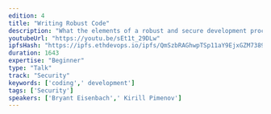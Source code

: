 ```yaml
---
edition: 4
title: "Writing Robust Code"
description: "What the elements of a robust and secure development process looks like: 1) V Model of development 2) Writing requirements 3) Requirements traceability 4) Test-driven development in practice 5) Obtaining an audit 6) Operational security during launch"
youtubeUrl: "https://youtu.be/sEt1t_29DLw"
ipfsHash: "https://ipfs.ethdevops.io/ipfs/QmSzbRAGhwpTSp11aY9EjxGZM7389UJ4uwx9jz6zsTEKzb?filename=Writing_Robust_Code_by_Bryant_Eisenbach_Kirill_Pimenov_Devcon4-sEt1t_29DLw.mp4"
duration: 1643
expertise: "Beginner"
type: "Talk"
track: "Security"
keywords: ['coding',' development']
tags: ['Security']
speakers: ['Bryant Eisenbach',' Kirill Pimenov']
---
```

